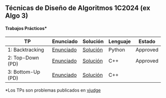 ## Técnicas de Diseño de Algoritmos 1C2024 (ex Algo 3)

#### Trabajos Prácticos*

| TP | Enunciado | Solución | Lenguaje | Estado |
|-----|-------------------------------------------------------------------------- |-------------------------------------------------------------------------| - | - |
| 1: Backtracking | [Enunciado](https://github.com/arielbakal/uba_tda/blob/main/TPs/TP1/enunciado.pdf) | [Solución](https://github.com/arielbakal/uba_tda/blob/main/TPs/TP1/solucion.py) | Python | Approved |
| 2: Top-Down (PD) | [Enunciado](https://github.com/arielbakal/uba_tda/blob/main/TPs/TP2/enunciado.pdf) | [Solución](https://github.com/arielbakal/uba_tda/blob/main/TPs/TP2/solucion.cpp) | C++ | Approved |
| 3: Bottom-Up (PD) | [Enunciado](https://github.com/arielbakal/uba_tda/blob/main/TPs/TP3/enunciado.pdf) | [Solución](https://github.com/arielbakal/uba_tda/blob/main/TPs/TP3/solucion.cpp) | C++ |  |

*Los TPs son problemas publicados en [vjudge](https://vjudge.net/)
